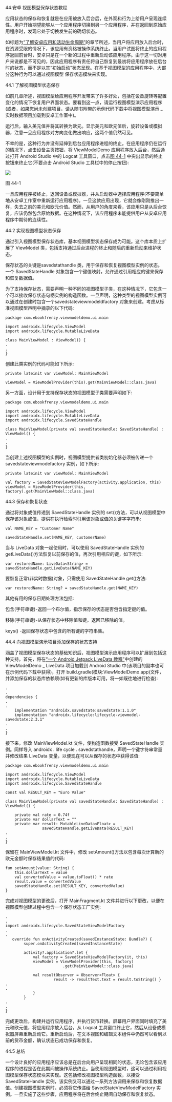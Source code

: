 44.安卓 视图模型保存状态教程

应用状态的保存和恢复就是在应用被放入后台后，在外观和行为上给用户呈现连续性。用户开始期望能够从一个应用程序切换到另一个应用程序，并在返回到原始应用程序时，发现它处于切换发生前的确切状态。

如标题为[“了解安卓应用和活动生命周期”](19.html#_idTextAnchor395)的章节所述，当用户将应用放入后台时，在资源受限的情况下，该应用有资格被操作系统终止。当用户试图将终止的应用程序返回前台时，安卓只是在一个新的过程中重新启动该应用程序。由于这一切对用户来说都是不可见的，因此应用程序有责任将自己恢复到最初将应用程序放在后台时的状态，而不是以其“初始启动”状态呈现。在基于视图模型的应用程序中，大部分这种行为可以通过视图模型 保存状态模块来实现。

44.1 了解视图模型状态保存

如前几章所述，视图模型给应用程序开发带来了许多好处，包括在设备旋转等配置变化的情况下恢复用户界面状态。要看到这一点，请运行视图模型演示应用程序(或者，如果您尚未创建项目，请从随书附带的示例代码下载中将视图模型演示 _ 实时数据项目加载到安卓工作室中)。

运行后，输入美元值并将其转换为欧元。显示美元和欧元值后，旋转设备或模拟器，注意一旦应用程序对方向变化做出响应，这两个值仍然可见。

不幸的是，这种行为并没有延伸到后台应用程序进程的终止。在应用程序仍在运行的情况下，点击设备主页按钮，将 ViewModelDemo 应用程序放入后台，然后通过打开 Android Studio 中的 Logcat 工具窗口，点击[图 44-1](#_idTextAnchor905) 中突出显示的终止按钮来终止它(不要点击 Android Studio 工具栏中的停止按钮):

![](image/as_3.5_logcat_terminate.jpg)

图 44-1

一旦应用程序被终止，返回设备或模拟器，并从启动器中选择应用程序(不要简单地从安卓工作室中重新运行应用程序)。一旦这款应用出现，它就会像刚刚推出一样，失去之前的美元和欧元价值。然而，从用户的角度来看，该应用只是从后台恢复，应该仍然包含原始数据。在这种情况下，该应用程序未能提供用户从安卓应用程序中期待的连续性。

44.2 实现视图模型状态保存

通过引入视图模型保存状态库，基本视图模型状态保存成为可能。这个库本质上扩展了 ViewModel 类，包括支持通过后台进程的终止和随后的重新启动来维护状态。

保存状态的关键是savedstathandle 类，用于保存和恢复视图模型实例的状态。一个 SavedStateHandle 对象包含一个键值映射，允许通过引用相应的键来保存和恢复数据值。

为了支持保存状态，需要声明一种不同的视图模型子类，在这种情况下，它包含一个可以接收保存状态句柄实例的构造函数。一旦声明，这种类型的视图模型实例可以通过在创建时包含一个savedstateviewmodeldfactory 对象来创建。考虑从标准视图模型声明中摘录的以下代码:

```
package com.ebookfrenzy.viewmodeldemo.ui.main

import androidx.lifecycle.ViewModel
import androidx.lifecycle.MutableLiveData

class MainViewModel : ViewModel() {
.
.
}
```

创建此类实例的代码可能如下所示:

```
private lateinit var viewModel: MainViewModel

viewModel = ViewModelProvider(this).get(MainViewModel::class.java)
```

另一方面，设计用于支持保存状态的视图模型子类需要声明如下:

```
package com.ebookfrenzy.viewmodeldemo.ui.main

import androidx.lifecycle.ViewModel
import androidx.lifecycle.MutableLiveData
import androidx.lifecycle.SavedStateHandle

class MainViewModel(private val savedStateHandle: SavedStateHandle) : ViewModel() {
.
.
}
```

当创建上述视图模型的实例时，视图模型提供者类初始化器必须被传递一个savedstateviewmodefactory 实例，如下所示:

```
private lateinit var viewModel: MainViewModel

val factory = SavedStateViewModelFactory(activity.application, this)
viewModel = ViewModelProvider(this, factory).get(MainViewModel::class.java)
```

44.3 保存和恢复状态

通过将对象或值传递到 SavedStateHandle 实例的 set()方法，可以从视图模型中保存该对象或值，提供在执行检索时引用该对象或值的关键字字符串:

```
val NAME_KEY = "Customer Name"

savedStateHandle.set(NAME_KEY, customerName)
```

当与 LiveData 对象一起使用时，可以使用 SavedStateHandle 实例的 getLiveData()方法恢复以前保存的值，再次引用相应的键，如下所示:

```
var restoredName: LiveData<String> = savedStateHandle.getLiveData(NAME_KEY)
```

要恢复正常(非实时数据)对象，只需使用 SavedStateHandle get()方法:

```
var restoredName: String? = savedStateHandle.get(NAME_KEY)
```

其他有用的保存日期处理方法包括:

包含(字符串键)-返回一个布尔值，指示保存的状态是否包含指定键的值。

移除(字符串键)-从保存状态中移除值和键。返回已移除的值。

keys() -返回保存状态中包含的所有键的字符串集。

44.4 向视图模型演示项目添加保存的状态支持

涵盖了视图模型保存状态的基础知识后，视图模型演示应用程序可以扩展到包括这种支持。首先，将在[“一个 Android Jetpack LiveData 教程”](41.html#_idTextAnchor869)中创建的 ViewModelDemo _ LiveData 项目加载到 Android Studio 中(该项目的副本也可在示例代码下载中获得)，打开 build.gradle(模块:ViewModelDemo.app)文件，并添加保存的状态库依赖项(如有更新的库版本可用，将一如既往地进行检查):

```
.
.
dependencies {
.
.    
    implementation "androidx.savedstate:savedstate:1.1.0"
    implementation "androidx.lifecycle:lifecycle-viewmodel-savedstate:2.3.1"
.
.
}
```

接下来，修改 MainViewModel.kt 文件，使构造函数接受 SavedStateHandle 实例。同样导入 androidx . life cycle . savedstathandle，声明一个键字符串常量并修改结果 LiveData 变量，以便现在可以从保存的状态中获得该值:

```
package com.ebookfrenzy.viewmodeldemo.ui.main

import androidx.lifecycle.ViewModel
import androidx.lifecycle.MutableLiveData
import androidx.lifecycle.SavedStateHandle

const val RESULT_KEY = "Euro Value"

class MainViewModel(private val savedStateHandle: SavedStateHandle) : ViewModel() {

    private val rate = 0.74f
    private var dollarText = ""
    private var result: MutableLiveData<Float> =  
                savedStateHandle.getLiveData(RESULT_KEY)
.
.
}
```

保留在 MainViewModel.kt 文件中，修改 setAmount()方法以包含每次计算新的欧元金额时保存结果值的代码:

```
fun setAmount(value: String) {
    this.dollarText = value
    val convertedValue = value.toFloat() * rate
    result.value = convertedValue
    savedStateHandle.set(RESULT_KEY, convertedValue)
}
```

完成对视图模型的更改后，打开 MainFragment.kt 文件并进行以下更改，以便在视图模型创建过程中包含一个保存状态工厂实例:

```
.
.
import androidx.lifecycle.SavedStateViewModelFactory
.
.
   override fun onActivityCreated(savedInstanceState: Bundle?) {
        super.onActivityCreated(savedInstanceState)

        activity?.application?.let {
            val factory = SavedStateViewModelFactory(it, this)
            viewModel = ViewModelProvider(this, factory)
                         .get(MainViewModel::class.java)

            val resultObserver = Observer<Float> { 
                     result -> resultText.text = result.toString() }
.
.
            }
        }
.
.
}
```

完成更改后，构建并运行应用程序，并执行货币转换。屏幕用户界面同时填充了美元和欧元值，将应用程序放入后台，从 Logcat 工具窗口终止它，然后从设备或模拟器屏幕重新启动它。重新启动后，在文本视图和编辑文本组件中仍然可以看到以前的货币金额，确认状态已成功保存和恢复。

44.5 总结

一个设计良好的应用程序应该总是在后台向用户呈现相同的状态，无论包含该应用程序的进程是否在此期间被操作系统终止。当使用视图模型时，这可以通过利用视图模型保存状态模块来实现。这包括修改视图模型构造函数，以接受 SavedStateHandle 实例，该实例又可以通过一系列方法调用来保存和恢复数据值。创建视图模型实例时，必须将它传递给 SavedStateViewModelFactory 实例。一旦实施了这些步骤，应用程序将在后台终止期间自动保存和恢复状态。